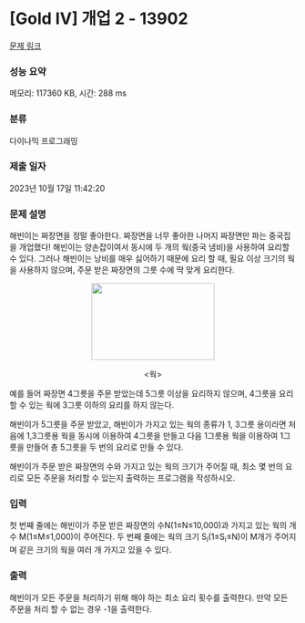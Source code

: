 # [Gold IV] 개업 2 - 13902 

[문제 링크](https://www.acmicpc.net/problem/13902) 

### 성능 요약

메모리: 117360 KB, 시간: 288 ms

### 분류

다이나믹 프로그래밍

### 제출 일자

2023년 10월 17일 11:42:20

### 문제 설명

<p>해빈이는 짜장면을 정말 좋아한다. 짜장면을 너무 좋아한 나머지 짜장면만 파는 중국집을 개업했다! 해빈이는 양손잡이여서 동시에 두 개의 웍(중국 냄비)을 사용하여 요리할 수 있다. 그러나 해빈이는 낭비를 매우 싫어하기 때문에 요리 할 때, 필요 이상 크기의 웍을 사용하지 않으며, 주문 받은 짜장면의 그릇 수에 딱 맞게 요리한다.</p>

<p style="text-align: center;"><img alt="" src="https://onlinejudgeimages.s3-ap-northeast-1.amazonaws.com/problem/13902/1.png" style="height:135px; width:216px"></p>

<p style="text-align: center;"><웍></p>

<p>예를 들어 짜장면 4그릇을 주문 받았는데 5그릇 이상을 요리하지 않으며, 4그릇을 요리할 수 있는 웍에 3그릇 이하의 요리를 하지 않는다.</p>

<p>해빈이가 5그릇을 주문 받았고, 해빈이가 가지고 있는 웍의 종류가 1, 3그릇 용이라면 처음에 1,3그릇용 웍을 동시에 이용하여 4그릇을 만들고 다음 1그릇용 웍을 이용하여 1그릇을 만들어 총 5그릇을 두 번의 요리로 만들 수 있다.</p>

<p>해빈이가 주문 받은 짜장면의 수와 가지고 있는 웍의 크기가 주어질 때, 최소 몇 번의 요리로 모든 주문을 처리할 수 있는지 출력하는 프로그램을 작성하시오.</p>

### 입력 

 <p>첫 번째 줄에는 해빈이가 주문 받은 짜장면의 수N(1≤N≤10,000)과 가지고 있는 웍의 개수 M(1≤M≤1,000)이 주어진다. 두 번째 줄에는 웍의 크기 S<sub>i</sub>(1≤S<sub>i</sub>≤N)이 M개가 주어지며 같은 크기의 웍을 여러 개 가지고 있을 수 있다.</p>

### 출력 

 <p>해빈이가 모든 주문을 처리하기 위해 해야 하는 최소 요리 횟수를 출력한다. 만약 모든 주문을 처리 할 수 없는 경우 -1을 출력한다.</p>

